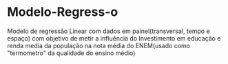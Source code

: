 # Modelo-Regress-o
Modelo de regressão Linear com dados em painel(transversal, tempo e espaço) com objetivo de metir a influência do Investimento em educação e renda media da população na nota média do ENEM(usado como "termometro" da qualidade do ensino médio)

